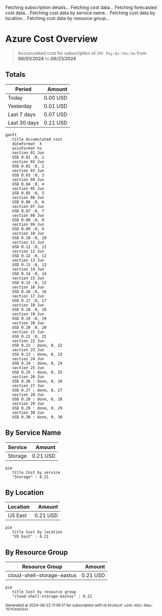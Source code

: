 Fetching subscription details...
Fetching cost data...
Fetching forecasted cost data...
Fetching cost data by service name...
Fetching cost data by location...
Fetching cost data by resource group...
# Azure Cost Overview

> Accumulated cost for subscription id `JPF Pay-As-You-Go` from **06/01/2024** to **06/21/2024**

## Totals

|Period|Amount|
|---|---:|
|Today|0.00 USD|
|Yesterday|0.01 USD|
|Last 7 days|0.07 USD|
|Last 30 days|0.21 USD|

```mermaid
gantt
   title Accumulated cost
   dateFormat  X
   axisFormat %s
   section 01 Jun
   USD 0.01 :0, 1
   section 02 Jun
   USD 0.02 :0, 2
   section 03 Jun
   USD 0.03 :0, 3
   section 04 Jun
   USD 0.04 :0, 4
   section 05 Jun
   USD 0.05 :0, 5
   section 06 Jun
   USD 0.06 :0, 6
   section 07 Jun
   USD 0.07 :0, 7
   section 08 Jun
   USD 0.08 :0, 8
   section 09 Jun
   USD 0.09 :0, 9
   section 10 Jun
   USD 0.10 :0, 10
   section 11 Jun
   USD 0.11 :0, 11
   section 12 Jun
   USD 0.12 :0, 12
   section 13 Jun
   USD 0.13 :0, 13
   section 14 Jun
   USD 0.14 :0, 14
   section 15 Jun
   USD 0.15 :0, 15
   section 16 Jun
   USD 0.16 :0, 16
   section 17 Jun
   USD 0.17 :0, 17
   section 18 Jun
   USD 0.18 :0, 18
   section 19 Jun
   USD 0.19 :0, 19
   section 20 Jun
   USD 0.20 :0, 20
   section 21 Jun
   USD 0.21 :0, 21
   section 22 Jun
   USD 0.22 : done, 0, 22
   section 23 Jun
   USD 0.23 : done, 0, 23
   section 24 Jun
   USD 0.24 : done, 0, 24
   section 25 Jun
   USD 0.25 : done, 0, 25
   section 26 Jun
   USD 0.26 : done, 0, 26
   section 27 Jun
   USD 0.27 : done, 0, 27
   section 28 Jun
   USD 0.28 : done, 0, 28
   section 29 Jun
   USD 0.29 : done, 0, 29
   section 30 Jun
   USD 0.30 : done, 0, 30
```

## By Service Name

|Service|Amount|
|---|---:|
|Storage|0.21 USD|

```mermaid
pie
   title Cost by service
   "Storage" : 0.21
```

## By Location

|Location|Amount|
|---|---:|
|US East|0.21 USD|

```mermaid
pie
   title Cost by location
   "US East" : 0.21
```

## By Resource Group

|Resource Group|Amount|
|---|---:|
|cloud-shell-storage-eastus|0.21 USD|

```mermaid
pie
   title Cost by resource group
   "cloud-shell-storage-eastus" : 0.21
```

<sup>Generated at 2024-06-22 11:06:17 for subscription with id `4913be3f-a345-4652-9bba-767418dd25e3`</sup>
